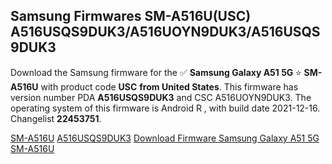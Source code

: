 <h2>Samsung Firmwares SM-A516U(USC) A516USQS9DUK3/A516UOYN9DUK3/A516USQS9DUK3</h2>
Download the Samsung firmware for the ✅ <strong>Samsung Galaxy A51 5G </strong> ⭐ <strong>SM-A516U</strong> with product code <strong>USC</strong> <strong> from United States</strong>. This firmware has version number PDA <strong>A516USQS9DUK3</strong> and CSC A516UOYN9DUK3. The operating system of this firmware is Android R , with build date 2021-12-16. Changelist <strong>22453751</strong>.


[SM-A516U](https://samfirm.shop/samsung/model/SM-A516U)
[A516USQS9DUK3](https://samfirm.shop/samsung/pda/A516USQS9DUK3)
[Download Firmware Samsung Galaxy A51 5G SM-A516U](https://samfirm.shop/samsung/firmware/482820)
